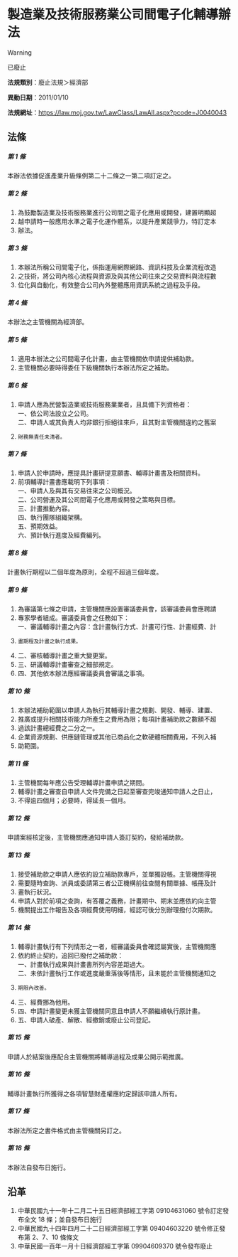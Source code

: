 # 製造業及技術服務業公司間電子化輔導辦法


> [!WARNING]
> 已廢止


**法規類別**：廢止法規＞經濟部

**異動日期**：2011/01/10  

**法規網址**：https://law.moj.gov.tw/LawClass/LawAll.aspx?pcode=J0040043



## 法條
##### 第 1 條
本辦法依據促進產業升級條例第二十二條之一第二項訂定之。

##### 第 2 條
1. 為鼓勵製造業及技術服務業進行公司間之電子化應用或開發，建置明顯超
1. 越申請時一般應用水準之電子化運作體系，以提升產業競爭力，特訂定本
1. 辦法。

##### 第 3 條
1. 本辦法所稱公司間電子化，係指運用網際網路、資訊科技及企業流程改造
1. 之技術，將公司內核心流程與資源及與其他公司往來之交易資料與流程數
1. 位化與自動化，有效整合公司內外整體應用資訊系統之過程及手段。

##### 第 4 條
本辦法之主管機關為經濟部。

##### 第 5 條
1. 適用本辦法之公司間電子化計畫，由主管機關依申請提供補助款。
1. 主管機關必要時得委任下級機關執行本辦法所定之補助。

##### 第 6 條
1. 申請人應為民營製造業或技術服務業業者，且具備下列資格者：  
一、依公司法設立之公司。  
二、申請人或其負責人均非銀行拒絕往來戶，且其對主管機關違約之舊案
1.     財務無責任未清者。

##### 第 7 條
1. 申請人於申請時，應提具計畫研提意願書、輔導計畫書及相關資料。
1. 前項輔導計畫書應載明下列事項：  
一、申請人及與其有交易往來之公司概況。  
二、公司營運及其公司間電子化應用或開發之策略與目標。  
三、計畫推動內容。  
四、執行團隊組織架構。  
五、預期效益。  
六、預計執行進度及經費編列。

##### 第 8 條
計畫執行期程以二個年度為原則，全程不超過三個年度。

##### 第 9 條
1. 為審議第七條之申請，主管機關應設置審議委員會，該審議委員會應聘請
1. 專家學者組成。審議委員會之任務如下：  
一、審議輔導計畫之內容：含計畫執行方式、計畫可行性、計畫經費、計
1.     畫期程及計畫之執行成果。
1. 二、審核輔導計畫之重大變更案。
1. 三、研議輔導計畫審查之細部規定。
1. 四、其他依本辦法應經審議委員會審議之事項。

##### 第 10 條
1. 本辦法補助範圍以申請人為執行其輔導計畫之規劃、開發、輔導、建置、
1. 推廣或提升相關技術能力所產生之費用為限；每項計畫補助款之數額不超
1. 過該計畫總經費之二分之一。
1. 企業資源規劃、供應鏈管理或其他已商品化之軟硬體相關費用，不列入補
1. 助範圍。

##### 第 11 條
1. 主管機關每年應公告受理輔導計畫申請之期間。
1. 輔導計畫之審查自申請人文件完備之日起至審查完竣通知申請人之日止，
1. 不得逾四個月；必要時，得延長一個月。

##### 第 12 條
申請案經核定後，主管機關應通知申請人簽訂契約，發給補助款。

##### 第 13 條
1. 接受補助款之申請人應依約設立補助款專戶，並單獨設帳。主管機關得視
1. 需要隨時查詢、派員或委請第三者公正機構前往查閱有關單據、帳冊及計
1. 畫執行狀況。
1. 申請人對於前項之查詢，有答覆之義務，計畫期中、期末並應依約向主管
1. 機關提出工作報告及各項經費使用明細，經認可後分別辦理撥付次期款。

##### 第 14 條
1. 輔導計畫執行有下列情形之一者，經審議委員會確認屬實後，主管機關應
1. 依約終止契約，追回已撥付之補助款：  
一、計畫執行成果與計畫書所列內容差距過大。  
二、未依計畫執行工作或進度嚴重落後等情形，且未能於主管機關通知之
1.     期限內改善。
1. 三、經費挪為他用。
1. 四、申請計畫變更未獲主管機關同意且申請人不願繼續執行原計畫。
1. 五、申請人破產、解散、經撤銷或廢止公司登記。

##### 第 15 條
申請人於結案後應配合主管機關將輔導過程及成果公開示範推廣。

##### 第 16 條
輔導計畫執行所獲得之各項智慧財產權應約定歸該申請人所有。

##### 第 17 條
本辦法所定之書件格式由主管機關另訂之。

##### 第 18 條
本辦法自發布日施行。

## 沿革
1. 中華民國九十一年十二月二十五日經濟部經工字第 09104631060  號令訂定發布全文 18 條；並自發布日施行
1. 中華民國九十四年四月二十二日經濟部經工字第 09404603220  號令修正發布第 2、7、10 條條文
1. 中華民國一百年一月十日經濟部經工字第 09904609370  號令發布廢止
